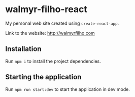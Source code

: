 # walmyr-filho-react

My personal web site created using `create-react-app`.

Link to the website: http://walmyrfilho.com

## Installation

Run `npm i` to install the project dependencies.

## Starting the application

Run `npm run start:dev` to start the application in dev mode.
